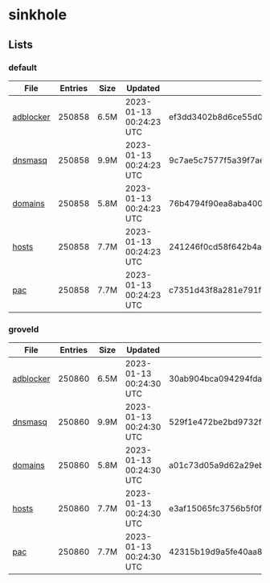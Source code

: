 # sinkhole

## Lists

### default

|File|Entries|Size|Updated|Hash|
|-|-|-|-|-|
|[adblocker](https://raw.githubusercontent.com/groveld/sinkhole/lists/default/adblocker.txt)|250858|6.5M|2023-01-13 00:24:23 UTC|ef3dd3402b8d6ce55d0eabee7a8d67f57a7a3cc917535ad96f2fa3a3c5366bde|
|[dnsmasq](https://raw.githubusercontent.com/groveld/sinkhole/lists/default/dnsmasq.txt)|250858|9.9M|2023-01-13 00:24:23 UTC|9c7ae5c7577f5a39f7aedc78cc9093f3cc24aeb187e446857a80dff151f1d57f|
|[domains](https://raw.githubusercontent.com/groveld/sinkhole/lists/default/domains.txt)|250858|5.8M|2023-01-13 00:24:23 UTC|76b4794f90ea8aba4008c2dafddfa9d65a8c3db088bb363dc9064f3cd31a73c8|
|[hosts](https://raw.githubusercontent.com/groveld/sinkhole/lists/default/hosts.txt)|250858|7.7M|2023-01-13 00:24:23 UTC|241246f0cd58f642b4a86ca9f08004470e8e3247d423b2e62004718fc363006b|
|[pac](https://raw.githubusercontent.com/groveld/sinkhole/lists/default/pac.txt)|250858|7.7M|2023-01-13 00:24:23 UTC|c7351d43f8a281e791faf7880974d060b6a9b09b6719a0884bcf5a4f61a2b507|

### groveld

|File|Entries|Size|Updated|Hash|
|-|-|-|-|-|
|[adblocker](https://raw.githubusercontent.com/groveld/sinkhole/lists/groveld/adblocker.txt)|250860|6.5M|2023-01-13 00:24:30 UTC|30ab904bca094294fda579ec8b83a6413a888fd58619e1790641e39ec4c8ba94|
|[dnsmasq](https://raw.githubusercontent.com/groveld/sinkhole/lists/groveld/dnsmasq.txt)|250860|9.9M|2023-01-13 00:24:30 UTC|529f1e472be2bd9732f7a3fed55569b69469be8a1be5c8f30a7385598011ba80|
|[domains](https://raw.githubusercontent.com/groveld/sinkhole/lists/groveld/domains.txt)|250860|5.8M|2023-01-13 00:24:30 UTC|a01c73d05a9d62a29eb82103dfc411f887de807f30db52f83559ea9a6c2fe0a3|
|[hosts](https://raw.githubusercontent.com/groveld/sinkhole/lists/groveld/hosts.txt)|250860|7.7M|2023-01-13 00:24:30 UTC|e3af15065fc3756b5f0f1cf8a02464e1929f3164c5d5d2f7c80658b590c66c17|
|[pac](https://raw.githubusercontent.com/groveld/sinkhole/lists/groveld/pac.txt)|250860|7.7M|2023-01-13 00:24:30 UTC|42315b19d9a5fe40aa8e07df4d91ee8b52faf62050b6348245ae51b95896e1dc|
